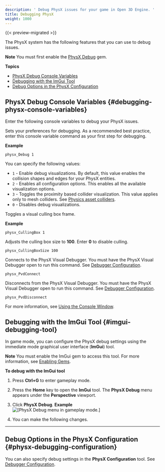 ```yaml
---
description: ' Debug PhysX issues for your game in Open 3D Engine. '
title: Debugging PhysX
weight: 1000
---
```


{{< preview-migrated >}}

The PhysX system has the following features that you can use to debug issues\.

**Note**
You must first enable the [PhysX Debug](/docs/user-guide/gems/reference/physx-debug/) gem\.

**Topics**
+ [PhysX Debug Console Variables](#debugging-physx-console-variables)
+ [Debugging with the ImGui Tool](#imgui-debugging-tool)
+ [Debug Options in the PhysX Configuration](#physx-debugging-configuration)

## PhysX Debug Console Variables {#debugging-physx-console-variables}

Enter the following console variables to debug your PhysX issues\.

Sets your preferences for debugging\. As a recommended best practice, enter this console variable command as your first step for debugging\.

**Example**

```
physx_Debug 1
```

You can specify the following values:
+ `1` - Enable debug visualizations\. By default, this value enables the collision shapes and edges for your PhysX entities\.
+ `2` - Enables all configuration options\. This enables all the available visualization options\.
+ `3` - Toggles the proximity based collider visualization\. This value applies only to mesh colliders\. See [Physics asset colliders](/docs/userguide/components/collider#physics-asset-colliders)\.
+ `0` - Disables debug visualizations\.

Toggles a visual culling box frame\.

**Example**

```
physx_CullingBox 1
```

Adjusts the culling box size to **100**\. Enter **0** to disable culling\.

```
physx_CullingBoxSize 100
```

Connects to the PhysX Visual Debugger\. You must have the PhysX Visual Debugger open to run this command\. See [Debugger Configuration](/docs/user-guide/interactivity/physics/nvidia-physx/configuration-debugger.md)\.

```
physx_PvdConnect
```

Disconnects from the PhysX Visual Debugger\. You must have the PhysX Visual Debugger open to run this command\. See [Debugger Configuration](/docs/user-guide/interactivity/physics/nvidia-physx/configuration-debugger.md)\.

```
physx_PvdDisconnect
```

For more information, see [Using the Console Window](/docs/user-guide/editor/console.md)\.

## Debugging with the ImGui Tool {#imgui-debugging-tool}

In game mode, you can configure the PhysX debug settings using the immediate mode graphical user interface \(**ImGui**\) tool\.

**Note**
You must enable the ImGui gem to access this tool\. For more information, see [Enabling Gems](/docs/userguide/gems/using-project-configurator.md)\.

**To debug with the ImGui tool**

1. Press **Ctrl\+G** to enter gameplay mode\.

1. Press the **Home** key to open the **ImGui** tool\. The **PhysX Debug** menu appears under the **Perspective** viewport\.

1. Click **PhysX Debug**\.
**Example**
![\[PhysX Debug menu in gameplay mode.\]](/images/user-guide/physx/physx-debugger-imgui-tool.png)

1. You can make the following changes\.
****


## Debug Options in the PhysX Configuration {#physx-debugging-configuration}

You can also specify debug settings in the **PhysX Configuration** tool\. See [Debugger Configuration](/docs/user-guide/interactivity/physics/nvidia-physx/configuration-debugger.md)\.
